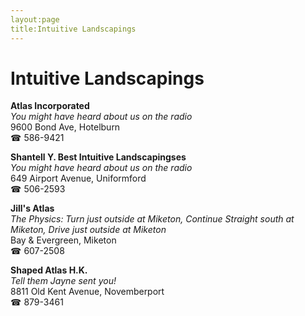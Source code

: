 ```yaml
---
layout:page
title:Intuitive Landscapings
---
```

# Intuitive Landscapings

**Atlas Incorporated**  
_You might have heard about us on the radio_  
9600 Bond Ave, Hotelburn  
☎ 586-9421



**Shantell Y. Best Intuitive Landscapingses**  
_You might have heard about us on the radio_  
649 Airport Avenue, Uniformford  
☎ 506-2593



**Jill's Atlas**  
_The Physics: Turn just outside at Miketon, Continue Straight south at Miketon, Drive just outside at Miketon_  
Bay & Evergreen, Miketon  
☎ 607-2508



**Shaped Atlas H.K.**  
_Tell them Jayne sent you!_  
8811 Old Kent Avenue, Novemberport  
☎ 879-3461



